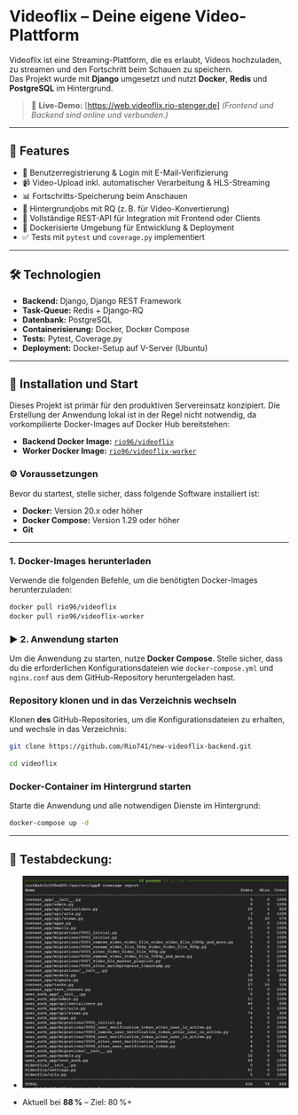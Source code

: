 #  Videoflix – Deine eigene Video-Plattform

Videoflix ist eine Streaming-Plattform, die es erlaubt, Videos hochzuladen, zu streamen und den Fortschritt beim Schauen zu speichern.  
Das Projekt wurde mit **Django** umgesetzt und nutzt **Docker**, **Redis** und **PostgreSQL** im Hintergrund.

> 🔗 **Live-Demo:** [https://web.videoflix.rio-stenger.de]
> *(Frontend und Backend sind online und verbunden.)*

---

## 🚀 Features

- 🔐 Benutzerregistrierung & Login mit E-Mail-Verifizierung
- 📹 Video-Upload inkl. automatischer Verarbeitung & HLS-Streaming
- 📊 Fortschritts-Speicherung beim Anschauen
- 🔁 Hintergrundjobs mit RQ (z. B. für Video-Konvertierung)
- 🔌 Vollständige REST-API für Integration mit Frontend oder Clients
- 🐳 Dockerisierte Umgebung für Entwicklung & Deployment
- ✅ Tests mit `pytest` und `coverage.py` implementiert

---

## 🛠️ Technologien

- **Backend:** Django, Django REST Framework
- **Task-Queue:** Redis + Django-RQ
- **Datenbank:** PostgreSQL
- **Containerisierung:** Docker, Docker Compose
- **Tests:** Pytest, Coverage.py
- **Deployment:** Docker-Setup auf V-Server (Ubuntu)

---

## 🚀 Installation und Start

Dieses Projekt ist primär für den produktiven Servereinsatz konzipiert.
Die Erstellung der Anwendung lokal ist in der Regel nicht notwendig, da vorkompilierte Docker-Images auf Docker Hub bereitstehen:

- **Backend Docker Image:** [`rio96/videoflix`](https://hub.docker.com/repository/docker/rio96/videoflix/general)
- **Worker Docker Image:** [`rio96/videoflix-worker`](https://hub.docker.com/repository/docker/rio96/videoflix-worker/general)

### ⚙️ Voraussetzungen

Bevor du startest, stelle sicher, dass folgende Software installiert ist:

- **Docker:** Version 20.x oder höher
- **Docker Compose:** Version 1.29 oder höher
- **Git**

---

### 1. Docker-Images herunterladen

Verwende die folgenden Befehle, um die benötigten Docker-Images herunterzuladen:

```bash
docker pull rio96/videoflix
docker pull rio96/videoflix-worker
```

### ▶️ 2. Anwendung starten

Um die Anwendung zu starten, nutze **Docker Compose**. Stelle sicher, dass du die erforderlichen Konfigurationsdateien wie `docker-compose.yml` und `nginx.conf` aus dem GitHub-Repository heruntergeladen hast.

### Repository klonen und in das Verzeichnis wechseln

Klonen **des** GitHub-Repositories, um die Konfigurationsdateien zu erhalten, und wechsle in das Verzeichnis:
```bash
git clone https://github.com/Rio741/new-videoflix-backend.git
```
```bash
cd videoflix
```

### Docker-Container im Hintergrund starten

Starte die Anwendung und alle notwendigen Dienste im Hintergrund:

```bash
docker-compose up -d
```
---

## 🧪 **Testabdeckung:**  
- ![Coverage Screenshot](assets/test_coverage.png)  

- Aktuell bei **88 %** – Ziel: 80 %+